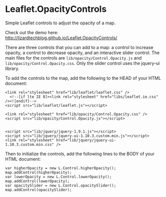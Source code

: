 Leaflet.OpacityControls
=======================

Simple Leaflet controls to adjust the opacity of a map.

Check out the demo here: http://lizardtechblog.github.io/Leaflet.OpacityControls/

There are three controls that you can add to a map: a control to increase opacity, a control to decrease opacity, and an interactive slider control. The main files for the controls are ````lib/opacity/Control.Opacity.js```` and ````lib/opacity/Control.Opacity.css````. Only the slider control uses the jquery-ui library.

To add the controls to the map, add the following to the HEAD of your HTML document:

    <link rel="stylesheet" href="lib/leaflet/leaflet.css" />
	  <!--[if lte IE 8]><link rel="stylesheet" href="libs/leaflet.ie.css" /><![endif]-->
    <script src="lib/leaflet/leaflet.js"></script>
    
    <link rel="stylesheet" href="lib/opacity/Control.Opacity.css" />
    <script src="lib/opacity/Control.Opacity.js"></script>
        
    
    <script src="lib/jquery/jquery-1.9.1.js"></script>
    <script src="lib/jquery/jquery-ui-1.10.3.custom.min.js"></script>
    <link rel="stylesheet" href="lib/jquery/jquery-ui-1.10.3.custom.min.css" />
    
Then to initialize the controls, add the following lines to the BODY of your HTML document:

    var higherOpacity = new L.Control.higherOpacity();
    map.addControl(higherOpacity);
    var lowerOpacity = new L.Control.lowerOpacity();
    map.addControl(lowerOpacity);
    var opacitySlider = new L.Control.opacitySlider();
    map.addControl(opacitySlider);
    
